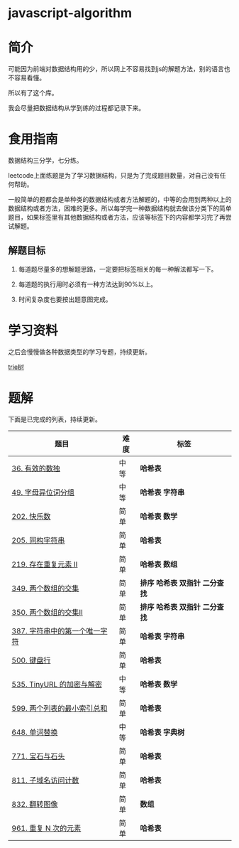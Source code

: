 <!--
 * @File: 
 * @Author: 张宏亮 - zhl@xiaoniren.cn
 * @Date: 2019-07-18 10:31:22
 * @LastEditors: 张宏亮<zhl@xiaoniren.cn>
 * @LastEditTime: 2019-08-12 20:22:32
 * @Description: file content
 * @Versions: 1.0.0
 -->
# javascript-algorithm

# 简介

可能因为前端对数据结构用的少，所以网上不容易找到js的解题方法，别的语言也不容易看懂。

所以有了这个库。

我会尽量把数据结构从学到练的过程都记录下来。

# 食用指南
数据结构三分学，七分练。

leetcode上面练题是为了学习数据结构，只是为了完成题目数量，对自己没有任何帮助。

一般简单的题都会是单种类的数据结构或者方法解题的，中等的会用到两种以上的数据结构或者方法，困难的更多。所以每学完一种数据结构就去做该分类下的简单题目，如果标签里有其他数据结构或者方法，应该等标签下的内容都学习完了再尝试解题。

## 解题目标

1. 每道题尽量多的想解题思路，一定要把标签相关的每一种解法都写一下。

2. 每道题的执行用时必须有一种方法达到90%以上。

3. 时间复杂度也要按出题意图完成。


# 学习资料

之后会慢慢做各种数据类型的学习专题，持续更新。

[trie树](https://github.com/zhl1232/javascript-algorithm/tree/master/section/Trie.md)


# 题解

下面是已完成的列表，持续更新。

题目 | 难度 | 标签
-------------|---|---
[36. 有效的数独](https://github.com/zhl1232/javascript-algorithm/tree/master/solve-problems/36.md) | 中等 | **哈希表**
[49. 字母异位词分组](https://github.com/zhl1232/javascript-algorithm/tree/master/solve-problems/49.md) | 中等 | **哈希表** **字符串**
[202. 快乐数](https://github.com/zhl1232/javascript-algorithm/tree/master/solve-problems/202.md)| 简单 | **哈希表** **数学**
[205. 同构字符串](https://github.com/zhl1232/javascript-algorithm/tree/master/solve-problems/205.md)| 简单 | **哈希表**
[219. 存在重复元素 II](https://github.com/zhl1232/javascript-algorithm/tree/master/solve-problems/219.md)| 简单 | **哈希表** **数组**
[349. 两个数组的交集](https://github.com/zhl1232/javascript-algorithm/tree/master/solve-problems/349.md)| 简单 | **排序** **哈希表** **双指针** **二分查找**
[350. 两个数组的交集II](https://github.com/zhl1232/javascript-algorithm/tree/master/solve-problems/350.md)| 简单 | **排序** **哈希表** **双指针** **二分查找**
[387. 字符串中的第一个唯一字符](https://github.com/zhl1232/javascript-algorithm/tree/master/solve-problems/387.md)| 简单 | **哈希表** **字符串** 
[500. 键盘行](https://github.com/zhl1232/javascript-algorithm/tree/master/solve-problems/500.md)| 简单 | **哈希表**
[535. TinyURL 的加密与解密](https://github.com/zhl1232/javascript-algorithm/tree/master/solve-problems/535.md)| 中等 | **哈希表** **数学**
[599. 两个列表的最小索引总和](https://github.com/zhl1232/javascript-algorithm/tree/master/solve-problems/599.md)| 简单 | **哈希表**
[648. 单词替换](https://github.com/zhl1232/javascript-algorithm/tree/master/solve-problems/648.md)| 中等 | **哈希表** **字典树**
[771. 宝石与石头](https://github.com/zhl1232/javascript-algorithm/tree/master/solve-problems/771.md)| 简单 | **哈希表**
[811. 子域名访问计数](https://github.com/zhl1232/javascript-algorithm/tree/master/solve-problems/811.md)| 简单 | **哈希表**
[832. 翻转图像](https://github.com/zhl1232/javascript-algorithm/tree/master/solve-problems/599.md)| 简单 | **数组**
[961. 重复 N 次的元素](https://github.com/zhl1232/javascript-algorithm/tree/master/solve-problems/961.md)| 简单 | **哈希表**
